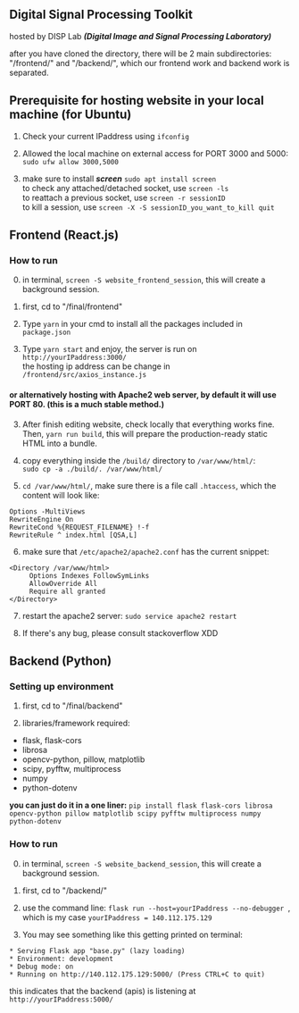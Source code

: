 ## Digital Signal Processing Toolkit 
hosted by DISP Lab ***(Digital Image and Signal Processing Laboratory)***

after you have cloned the directory, there will be 2 main subdirectories:  
"/frontend/" and "/backend/", which our frontend work and backend work is separated.

## Prerequisite for hosting website in your local machine (for Ubuntu)
1. Check your current IPaddress using ```ifconfig```

2. Allowed the local machine on external access for PORT 3000 and 5000:  
```sudo ufw allow 3000,5000```  

3. make sure to install ***screen*** ```sudo apt install screen```  
to check any attached/detached socket, use ```screen -ls```  
to reattach a previous socket, use ```screen -r sessionID```  
to kill a session, use ```screen -X -S sessionID_you_want_to_kill quit```

## Frontend (React.js)
### How to run
0. in terminal, ```screen -S website_frontend_session```, this will create a background session.

1. first, cd to "/final/frontend"

2. Type ```yarn``` in your cmd to install all the packages included in ```package.json```

3. Type ```yarn start``` and enjoy, the server is run on ```http://yourIPaddress:3000/```  
the hosting ip address can be change in ```/frontend/src/axios_instance.js```

#### or alternatively hosting with Apache2 web server, by default it will use PORT 80. (this is a much stable method.)
3. After finish editing website, check locally that everything works fine. Then, ```yarn run build```, this will prepare the production-ready static HTML into a bundle.

4. copy everything inside the ```/build/``` directory to ```/var/www/html/```:  
```sudo cp -a ./build/. /var/www/html/```

5. ```cd /var/www/html/```, make sure there is a file call ```.htaccess```, which the content will look like:  
  ```
  Options -MultiViews 
  RewriteEngine On
  RewriteCond %{REQUEST_FILENAME} !-f
  RewriteRule ^ index.html [QSA,L]
  ```

6. make sure that ```/etc/apache2/apache2.conf``` has the current snippet:  
  ```
  <Directory /var/www/html>
       Options Indexes FollowSymLinks
       AllowOverride All
       Require all granted
  </Directory>
  ```

7. restart the apache2 server:  ```sudo service apache2 restart```

8. If there's any bug, please consult stackoverflow XDD


## Backend (Python)
### Setting up environment
1. first, cd to "/final/backend"

2. libraries/framework required:  
  - flask, flask-cors
  - librosa 
  - opencv-python, pillow, matplotlib
  - scipy, pyfftw, multiprocess
  - numpy
  - python-dotenv
  
**you can just do it in a one liner:**
```pip install flask flask-cors librosa opencv-python pillow matplotlib scipy pyfftw multiprocess numpy python-dotenv```  

### How to run 
0. in terminal, ```screen -S website_backend_session```, this will create a background session.

1. first, cd to "/backend/"

2. use the command line: ```flask run --host=yourIPaddress --no-debugger ```, which is my case ```yourIPaddress = 140.112.175.129```  

3. You may see something like this getting printed on terminal:  
  ```
  * Serving Flask app "base.py" (lazy loading)
  * Environment: development
  * Debug mode: on
  * Running on http://140.112.175.129:5000/ (Press CTRL+C to quit)
  ```
  this indicates that the backend (apis) is listening at ```http://yourIPaddress:5000/```
